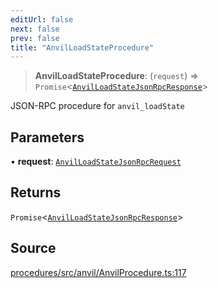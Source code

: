 ```yaml
---
editUrl: false
next: false
prev: false
title: "AnvilLoadStateProcedure"
---
```


> **AnvilLoadStateProcedure**: (`request`) => `Promise`\<[`AnvilLoadStateJsonRpcResponse`](/reference/tevm/procedures/type-aliases/anvilloadstatejsonrpcresponse/)\>

JSON-RPC procedure for `anvil_loadState`

## Parameters

• **request**: [`AnvilLoadStateJsonRpcRequest`](/reference/tevm/procedures/type-aliases/anvilloadstatejsonrpcrequest/)

## Returns

`Promise`\<[`AnvilLoadStateJsonRpcResponse`](/reference/tevm/procedures/type-aliases/anvilloadstatejsonrpcresponse/)\>

## Source

[procedures/src/anvil/AnvilProcedure.ts:117](https://github.com/evmts/tevm-monorepo/blob/main/packages/procedures/src/anvil/AnvilProcedure.ts#L117)
